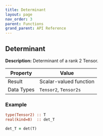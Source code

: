 ```yaml
---
title: Determinant
layout: page
nav_order: 3
parent: Functions
grand_parent: API Reference
---
```


## Determinant

**Description:** Determinant of a rank 2 Tensor.

| Property   | Value                  |
| ---        | ---                    |
| Result     | Scalar-valued function |
| Data Types | `Tensor2`, `Tensor2s`  |

### Example

```fortran
type(Tensor2) :: T
real(kind=8)  :: det_T

det_T = det(T)
```
